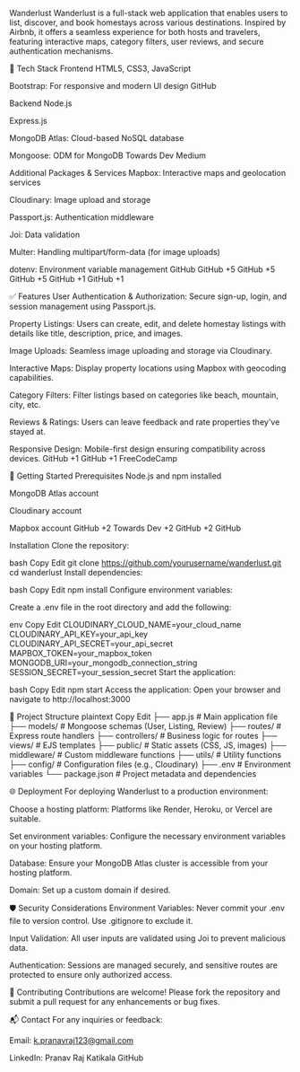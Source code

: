 Wanderlust
Wanderlust is a full-stack web application that enables users to list, discover, and book homestays across various destinations. Inspired by Airbnb, it offers a seamless experience for both hosts and travelers, featuring interactive maps, category filters, user reviews, and secure authentication mechanisms.

🔧 Tech Stack
Frontend
HTML5, CSS3, JavaScript

Bootstrap: For responsive and modern UI design
GitHub

Backend
Node.js

Express.js

MongoDB Atlas: Cloud-based NoSQL database

Mongoose: ODM for MongoDB
Towards Dev
Medium

Additional Packages & Services
Mapbox: Interactive maps and geolocation services

Cloudinary: Image upload and storage

Passport.js: Authentication middleware

Joi: Data validation

Multer: Handling multipart/form-data (for image uploads)

dotenv: Environment variable management
GitHub
GitHub
+5
GitHub
+5
GitHub
+5
GitHub
+1
GitHub
+1

✅ Features
User Authentication & Authorization: Secure sign-up, login, and session management using Passport.js.

Property Listings: Users can create, edit, and delete homestay listings with details like title, description, price, and images.

Image Uploads: Seamless image uploading and storage via Cloudinary.

Interactive Maps: Display property locations using Mapbox with geocoding capabilities.

Category Filters: Filter listings based on categories like beach, mountain, city, etc.

Reviews & Ratings: Users can leave feedback and rate properties they've stayed at.

Responsive Design: Mobile-first design ensuring compatibility across devices.
GitHub
+1
GitHub
+1
FreeCodeCamp

🏁 Getting Started
Prerequisites
Node.js and npm installed

MongoDB Atlas account

Cloudinary account

Mapbox account
GitHub
+2
Towards Dev
+2
GitHub
+2
GitHub

Installation
Clone the repository:

bash
Copy
Edit
git clone https://github.com/yourusername/wanderlust.git
cd wanderlust
Install dependencies:

bash
Copy
Edit
npm install
Configure environment variables:

Create a .env file in the root directory and add the following:

env
Copy
Edit
CLOUDINARY_CLOUD_NAME=your_cloud_name
CLOUDINARY_API_KEY=your_api_key
CLOUDINARY_API_SECRET=your_api_secret
MAPBOX_TOKEN=your_mapbox_token
MONGODB_URI=your_mongodb_connection_string
SESSION_SECRET=your_session_secret
Start the application:

bash
Copy
Edit
npm start
Access the application:
Open your browser and navigate to http://localhost:3000

📁 Project Structure
plaintext
Copy
Edit
├── app.js                 # Main application file
├── models/                # Mongoose schemas (User, Listing, Review)
├── routes/                # Express route handlers
├── controllers/           # Business logic for routes
├── views/                 # EJS templates
├── public/                # Static assets (CSS, JS, images)
├── middleware/            # Custom middleware functions
├── utils/                 # Utility functions
├── config/                # Configuration files (e.g., Cloudinary)
├── .env                   # Environment variables
└── package.json           # Project metadata and dependencies

🌐 Deployment
For deploying Wanderlust to a production environment:

Choose a hosting platform: Platforms like Render, Heroku, or Vercel are suitable.

Set environment variables: Configure the necessary environment variables on your hosting platform.

Database: Ensure your MongoDB Atlas cluster is accessible from your hosting platform.

Domain: Set up a custom domain if desired.

🛡️ Security Considerations
Environment Variables: Never commit your .env file to version control. Use .gitignore to exclude it.

Input Validation: All user inputs are validated using Joi to prevent malicious data.

Authentication: Sessions are managed securely, and sensitive routes are protected to ensure only authorized access.

🤝 Contributing
Contributions are welcome! Please fork the repository and submit a pull request for any enhancements or bug fixes.

📬 Contact
For any inquiries or feedback:

Email: k.pranavraj123@gmail.com

LinkedIn: Pranav Raj Katikala
GitHub

